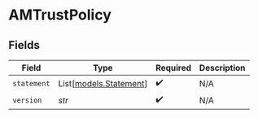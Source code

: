 # AMTrustPolicy


## Fields

| Field                                            | Type                                             | Required                                         | Description                                      |
| ------------------------------------------------ | ------------------------------------------------ | ------------------------------------------------ | ------------------------------------------------ |
| `statement`                                      | List[[models.Statement](../models/statement.md)] | :heavy_check_mark:                               | N/A                                              |
| `version`                                        | *str*                                            | :heavy_check_mark:                               | N/A                                              |